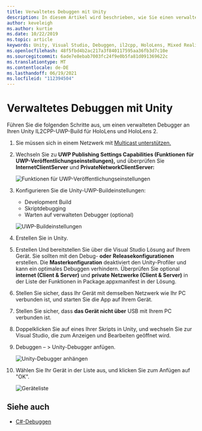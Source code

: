 ```yaml
---
title: Verwaltetes Debuggen mit Unity
description: In diesem Artikel wird beschrieben, wie Sie einen verwalteten Debugger für Ihr Unity IL2CPP-UWP-Projekt ausführen.
author: keveleigh
ms.author: kurtie
ms.date: 10/22/2019
ms.topic: article
keywords: Unity, Visual Studio, Debuggen, il2cpp, HoloLens, Mixed Reality-Headset, Windows Mixed Reality-Headset, Virtual Reality-Headset, UWP
ms.openlocfilehash: 48f5fbd4b2ac217a3f840117595aa36fb3d7c10e
ms.sourcegitcommit: 6ade7e8ebab7003fc24f9e0b5fa81d091369622c
ms.translationtype: MT
ms.contentlocale: de-DE
ms.lasthandoff: 06/19/2021
ms.locfileid: "112394504"
---
```

# <a name="managed-debugging-with-unity"></a>Verwaltetes Debuggen mit Unity

Führen Sie die folgenden Schritte aus, um einen verwalteten Debugger an Ihren Unity IL2CPP-UWP-Build für HoloLens und HoloLens 2.

1. Sie müssen sich in einem Netzwerk mit [Multicast unterstützen.](https://en.wikipedia.org/wiki/Multicast)
2. Wechseln Sie zu **UWP Publishing Settings Capabilities (Funktionen für UWP-Veröffentlichungseinstellungen),** und überprüfen Sie **InternetClientServer** und **PrivateNetworkClientServer:**

    ![Funktionen für UWP-Veröffentlichungseinstellungen](images/il2cpp-debugging-capabilities.png)

3. Konfigurieren Sie die Unity-UWP-Buildeinstellungen:
    - Development Build
    - Skriptdebugging
    - Warten auf verwalteten Debugger (optional)

    ![UWP-Buildeinstellungen](images/il2cpp-debugging-build.png)

4. Erstellen Sie in Unity.
5. Erstellen Und bereitstellen Sie über die Visual Studio Lösung auf Ihrem Gerät. Sie sollten mit den Debug- **oder** **Releasekonfigurationen** erstellen. Die **Masterkonfiguration** deaktiviert den Unity-Profiler und kann ein optimales Debuggen verhindern. Überprüfen Sie optional **internet (Client & Server)** und **private Netzwerke (Client & Server)** in der Liste der Funktionen in Package.appxmanifest in der Lösung.
6. Stellen Sie sicher, dass Ihr Gerät mit demselben Netzwerk wie Ihr PC verbunden ist, und starten Sie die App auf Ihrem Gerät.
7. Stellen Sie sicher, dass **das Gerät nicht über** USB mit Ihrem PC verbunden ist.
8. Doppelklicken Sie auf eines Ihrer Skripts in Unity, und wechseln Sie zur Visual Studio, die zum Anzeigen und Bearbeiten geöffnet wird.
9. Debuggen – > Unity-Debugger anfügen.

    ![Unity-Debugger anhängen](images/il2cpp-debugging-attach.png)

10. Wählen Sie Ihr Gerät in der Liste aus, und klicken Sie zum Anfügen auf "OK".

    ![Geräteliste](images/il2cpp-debugging-machines.png)

## <a name="see-also"></a>Siehe auch 

* [C#-Debuggen](/visualstudio/get-started/csharp/tutorial-debugger)
